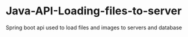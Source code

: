 # Java-API-Loading-files-to-server
Spring boot api used to load files and images to servers and database
